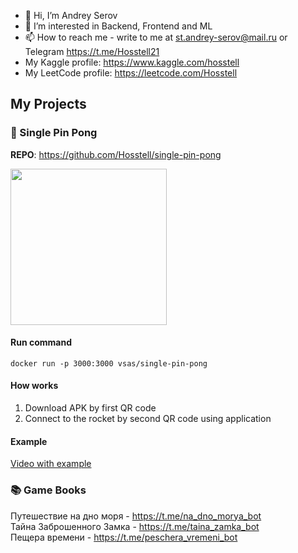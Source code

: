 - 👋 Hi, I’m Andrey Serov
- 👀 I’m interested in Backend, Frontend and ML
- 📫 How to reach me - write to me at st.andrey-serov@mail.ru or Telegram https://t.me/Hosstell21
- My Kaggle profile: https://www.kaggle.com/hosstell
- My LeetCode profile: https://leetcode.com/Hosstell

## My Projects
### :tennis: Single Pin Pong
**REPO**: https://github.com/Hosstell/single-pin-pong

<img src="https://s2.ezgif.com/tmp/ezgif-2-25f317a020.gif" width="250"/>

#### Run command
```
docker run -p 3000:3000 vsas/single-pin-pong
```

#### How works
1. Download APK by first QR code
2. Connect to the rocket by second QR code using application

#### Example
[Video with example](https://www.youtube.com/watch?v=u1ybdKhS9wI)

### :books: Game Books
Путешествие на дно моря - https://t.me/na_dno_morya_bot  
Тайна Заброшенного Замка - https://t.me/taina_zamka_bot  
Пещера времени - https://t.me/peschera_vremeni_bot  

